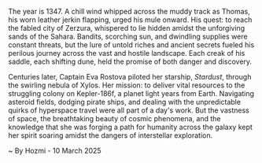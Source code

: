 
The year is 1347.  A chill wind whipped across the muddy track as Thomas, his worn leather jerkin flapping, urged his mule onward.  His quest: to reach the fabled city of Zerzura, whispered to lie hidden amidst the unforgiving sands of the Sahara.  Bandits, scorching sun, and dwindling supplies were constant threats, but the lure of untold riches and ancient secrets fueled his perilous journey across the vast and hostile landscape. Each creak of his saddle, each shifting dune, held the promise of both danger and discovery.


Centuries later, Captain Eva Rostova piloted her starship, *Stardust*, through the swirling nebula of Xylos.  Her mission: to deliver vital resources to the struggling colony on Kepler-186f, a planet light years from Earth.  Navigating asteroid fields, dodging pirate ships, and dealing with the unpredictable quirks of hyperspace travel were all part of a day's work. But the vastness of space, the breathtaking beauty of cosmic phenomena, and the knowledge that she was forging a path for humanity across the galaxy kept her spirit soaring amidst the dangers of interstellar exploration.

~ By Hozmi - 10 March 2025
